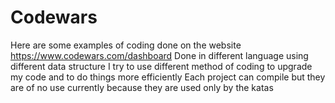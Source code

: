 # Codewars

Here are some examples of coding done on the website https://www.codewars.com/dashboard
Done in different language using different data structure
I try to use different method of coding to upgrade my code and to do things more efficiently
Each project can compile but they are of no use currently because they are used only by the katas
